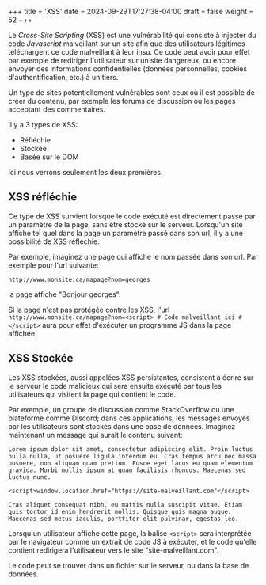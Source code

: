+++
title = 'XSS'
date = 2024-09-29T17:27:38-04:00
draft = false
weight = 52
+++

Le _Cross-Site Scripting_ (XSS) est une vulnérabilité qui consiste à injecter du code _Javascript_ malveillant sur un site afin que des utilisateurs légitimes téléchargent ce code malveillant à leur insu. Ce code peut avoir pour effet par exemple de rediriger l'utilisateur sur un site dangereux, ou encore envoyer des informations confidentielles (données personnelles, cookies d'authentification, etc.) à un tiers.

Un type de sites potentiellement vulnérables sont ceux où il est possible de créer du contenu, par exemple les forums de discussion ou les pages acceptant des commentaires. 

Il y a 3 types de XSS:
- Réfléchie
- Stockée
- Basée sur le DOM

Ici nous verrons seulement les deux premières.

## XSS réfléchie
Ce type de XSS survient lorsque le code exécuté est directement passé par un paramètre de la page, sans être stocké sur le serveur. Lorsqu'un site affiche tel quel dans la page un paramètre passé dans son url, il y a une possibilité de XSS réfléchie.

Par exemple, imaginez une page qui affiche le nom passée dans son url. Par exemple pour l'url suivante:
```
http://www.monsite.ca/mapage?nom=georges
```
la page affiche "Bonjour georges".

Si la page n'est pas protégée contre les XSS, l'url `http://www.monsite.ca/mapage?nom=<script> # Code malveillant ici # </script>` aura pour effet d'éxécuter un programme JS dans la page affichée.

## XSS Stockée
Les XSS stockées, aussi appelées XSS persistantes, consistent à écrire sur le serveur le code malicieux qui sera ensuite exécuté par tous les utilisateurs qui visitent la page qui contient le code. 

Par exemple, un groupe de discussion comme StackOverflow ou une plateforme comme Discord; dans ces applications, les messages envoyés par les utilisateurs sont stockés dans une base de données. Imaginez maintenant un message qui aurait le contenu suivant:
```
Lorem ipsum dolor sit amet, consectetur adipiscing elit. Proin luctus nulla nulla, ut posuere ligula interdum eu. Cras tempus arcu nec massa posuere, non aliquam quam pretium. Fusce eget lacus eu quam elementum gravida. Morbi mollis ipsum at quam facilisis rhoncus. Maecenas sed luctus nunc. 

<script>window.location.href="https://site-malveillant.com"</script>

Cras aliquet consequat nibh, eu mattis nulla suscipit vitae. Etiam quis tortor id enim hendrerit mollis. Quisque quis magna augue. Maecenas sed metus iaculis, porttitor elit pulvinar, egestas leo. 
```
Lorsqu'un utilisateur affiche cette page, la balise `<script>` sera interprétée par le navigateur comme un extrait de code JS à exécuter, et le code qu'elle contient redirigera l'utilisateur vers le site "site-malveillant.com".

Le code peut se trouver dans un fichier sur le serveur, ou dans la base de données.

